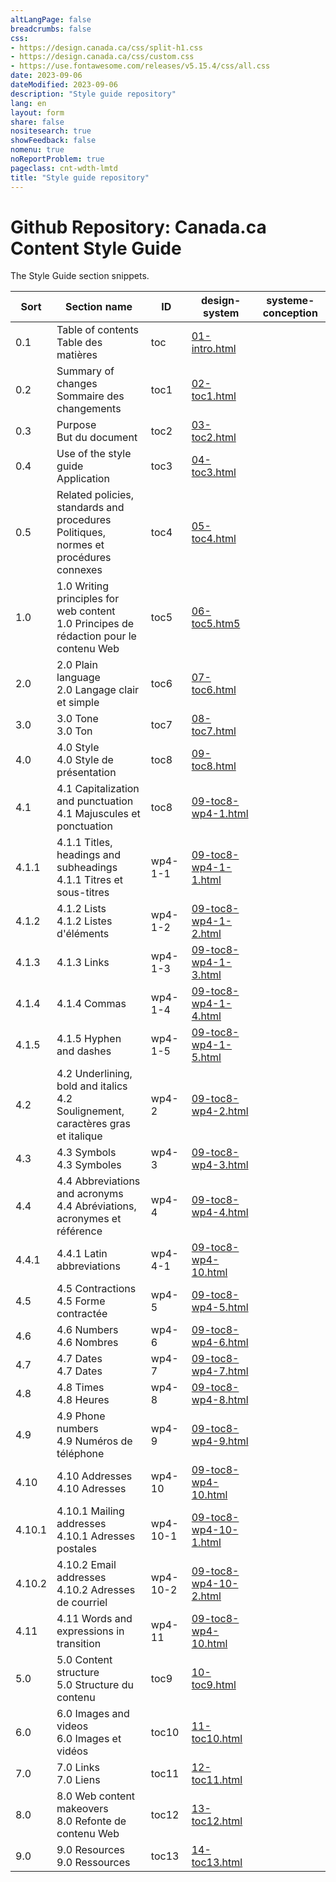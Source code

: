 ```yaml
---
altLangPage: false
breadcrumbs: false
css:
- https://design.canada.ca/css/split-h1.css
- https://design.canada.ca/css/custom.css
- https://use.fontawesome.com/releases/v5.15.4/css/all.css
date: 2023-09-06
dateModified: 2023-09-06
description: "Style guide repository"
lang: en
layout: form
share: false
nositesearch: true
showFeedback: false
nomenu: true
noReportProblem: true
pageclass: cnt-wdth-lmtd
title: "Style guide repository"
---
```

<h1 property="name" id="wb-cont" dir="ltr"><span class="stacked"><span>Github Repository</span>: <span>Canada.ca Content Style Guide</span></span></h1>
<p>The Style Guide section snippets.</p>
<div class="panel panel-default mrgn-tp-lg">
  <div class="mrgn-tp-md">
    <table class="wb-tables table table-striped table-condensed small brdr-tp" aria-live="polite" id="style-guide" data-page-length="100" data-wb-tables='{  
	    "bDeferRender": true,														 
            "order": [0, "asc"],
            "paging": true,
            "info": true,
            "columns": [
            { "data": "SORT", "className": "",  "visible": false },
            { "data": "SECTIONNAME", "className": "" },
	        { "data": "ID", "className": "" },
            { "data": "DESIGNSYSTEM", "className": "", "orderable": false },
            { "data": "SYSTEMECONCEPTION", "className": "", "orderable": false }
            ]
            }'>
      <thead>
        <tr>
          <th>Sort</th>
          <th class="col-md-5">Section name</th>
          <th class="col-md-1">ID</th>
          <th class="col-md-3"><span class="fab fa-github"></span> design-system</th>
          <th class="col-md-3"><span class="fab fa-github"></span> systeme-conception</th>
        </tr>
      </thead>
      <tbody>
        <tr>
          <td>0.1</td>
          <td>Table of contents<br>
            Table des matières</td>
          <td>toc</td>
          <td><a href="https://github.com/canada-ca/design-system/blob/CCCSG-158-recode-style-guide/_includes/style-guide/01-intro.html">01-intro.html</a></td>
          <td></td>
        </tr>
        <tr>
          <td>0.2</td>
          <td>Summary of changes<br>
            Sommaire des changements</td>
          <td>toc1</td>
          <td><a href="https://github.com/canada-ca/design-system/blob/CCCSG-158-recode-style-guide/_includes/style-guide/02-toc1.html">02-toc1.html</a></td>
          <td></td>
        </tr>
        <tr>
          <td>0.3</td>
          <td>Purpose<br>
            But du document</td>
          <td>toc2</td>
          <td><a href="https://github.com/canada-ca/design-system/blob/CCCSG-158-recode-style-guide/_includes/style-guide/03-toc2.html">03-toc2.html</a></td>
          <td></td>
        </tr>
        <tr>
          <td>0.4</td>
          <td>Use of the style guide<br>
            Application</td>
          <td>toc3</td>
          <td><a href="https://github.com/canada-ca/design-system/blob/CCCSG-158-recode-style-guide/_includes/style-guide/04-toc3.html">04-toc3.html</a></td>
          <td></td>
        </tr>
        <tr>
          <td>0.5</td>
          <td>Related policies, standards and procedures<br>
            Politiques, normes et procédures connexes</td>
          <td>toc4</td>
          <td><a href="https://github.com/canada-ca/design-system/blob/CCCSG-158-recode-style-guide/_includes/style-guide/06-toc5.html">05-toc4.html</a></td>
          <td></td>
        </tr>
        <tr>
          <td>1.0</td>
          <td>1.0 Writing principles for web content<br>
            1.0 Principes de rédaction pour le contenu Web</td>
          <td>toc5</td>
          <td><a href="https://github.com/canada-ca/design-system/blob/CCCSG-158-recode-style-guide/_includes/style-guide/06-toc5.html">06-toc5.htm5</a></td>
          <td></td>
        </tr>
        <tr>
          <td>2.0</td>
          <td>2.0 Plain language<br>
            2.0 Langage clair et simple</td>
          <td>toc6</td>
          <td><a href="https://github.com/canada-ca/design-system/blob/CCCSG-158-recode-style-guide/_includes/style-guide/07-toc6.html">07-toc6.html</a></td>
          <td></td>
        </tr>
        <tr>
          <td>3.0</td>
          <td>3.0 Tone<br>
            3.0 Ton</td>
          <td>toc7</td>
          <td><a href="https://github.com/canada-ca/design-system/blob/CCCSG-158-recode-style-guide/_includes/style-guide/08-toc7.html">08-toc7.html</a></td>
          <td></td>
        </tr>
        <tr>
          <td>4.0</td>
          <td>4.0 Style<br>
            4.0 Style de présentation</td>
          <td>toc8</td>
          <td><a href="https://github.com/canada-ca/design-system/blob/CCCSG-158-recode-style-guide/_includes/style-guide/09-toc8.html">09-toc8.html</a></td>
          <td></td>
        </tr>
        <tr>
          <td>4.1</td>
          <td>4.1 Capitalization and punctuation<br>
            4.1 Majuscules et ponctuation</td>
          <td>toc8</td>
          <td><a href="https://github.com/canada-ca/design-system/blob/CCCSG-158-recode-style-guide/_includes/style-guide/09-toc8-wp4-1.html">09-toc8-wp4-1.html</a></td>
          <td></td>
        </tr>
        <tr>
          <td>4.1.1</td>
          <td>4.1.1 Titles, headings and subheadings<br>
            4.1.1 Titres et sous-titres</td>
          <td>wp4-1-1</td>
          <td><a href="https://github.com/canada-ca/design-system/blob/CCCSG-158-recode-style-guide/_includes/style-guide/09-toc8-wp4-1-1.html">09-toc8-wp4-1-1.html</a></td>
          <td></td>
        </tr>
        <tr>
          <td>4.1.2</td>
          <td>4.1.2 Lists<br>
            4.1.2 Listes d'éléments</td>
          <td>wp4-1-2</td>
          <td><a href="https://github.com/canada-ca/design-system/blob/CCCSG-158-recode-style-guide/_includes/style-guide/09-toc8-wp4-1-2.html">09-toc8-wp4-1-2.html</a></td>
          <td></td>
        </tr>
        <tr>
          <td>4.1.3</td>
          <td>4.1.3 Links<br></td>
          <td>wp4-1-3</td>
          <td><a href="https://github.com/canada-ca/design-system/blob/CCCSG-158-recode-style-guide/_includes/style-guide/09-toc8-wp4-1-3.html">09-toc8-wp4-1-3.html</a></td>
          <td></td>
        </tr>
        <tr>
          <td>4.1.4</td>
          <td>4.1.4 Commas<br></td>
          <td>wp4-1-4</td>
          <td><a href="https://github.com/canada-ca/design-system/blob/CCCSG-158-recode-style-guide/_includes/style-guide/09-toc8-wp4-1-4.html">09-toc8-wp4-1-4.html</a></td>
          <td></td>
        </tr>
        <tr>
          <td>4.1.5</td>
          <td>4.1.5 Hyphen and dashes<br></td>
          <td>wp4-1-5</td>
          <td><a href="https://github.com/canada-ca/design-system/blob/CCCSG-158-recode-style-guide/_includes/style-guide/09-toc8-wp4-1-5.html">09-toc8-wp4-1-5.html</a></td>
          <td></td>
        </tr>
        <tr>
          <td>4.2</td>
          <td>4.2 Underlining, bold and italics<br>
            4.2 Soulignement, caractères gras et italique</td>
          <td>wp4-2</td>
          <td><a href="https://github.com/canada-ca/design-system/blob/CCCSG-158-recode-style-guide/_includes/style-guide/09-toc8-wp4-2.html">09-toc8-wp4-2.html</a></td>
          <td></td>
        </tr>
        <tr>
          <td>4.3</td>
          <td>4.3 Symbols<br>
            4.3 Symboles</td>
          <td>wp4-3</td>
          <td><a href="https://github.com/canada-ca/design-system/blob/CCCSG-158-recode-style-guide/_includes/style-guide/09-toc8-wp4-3.html">09-toc8-wp4-3.html</a></td>
          <td></td>
        </tr>
        <tr>
          <td>4.4</td>
          <td>4.4 Abbreviations and acronyms<br>
            4.4 Abréviations, acronymes et référence</td>
          <td>wp4-4</td>
          <td><a href="https://github.com/canada-ca/design-system/blob/CCCSG-158-recode-style-guide/_includes/style-guide/09-toc8-wp4-4.html">09-toc8-wp4-4.html</a></td>
          <td></td>
        </tr>
        <tr>
          <td>4.4.1</td>
          <td>4.4.1 Latin abbreviations<br></td>
          <td>wp4-4-1</td>
          <td><a href="https://github.com/canada-ca/design-system/blob/CCCSG-158-recode-style-guide/_includes/style-guide/09-toc8-wp4-10.html">09-toc8-wp4-10.html</a></td>
          <td></td>
        </tr>
        <tr>
          <td>4.5</td>
          <td>4.5 Contractions<br>
            4.5 Forme contractée</td>
          <td>wp4-5</td>
          <td><a href="https://github.com/canada-ca/design-system/blob/CCCSG-158-recode-style-guide/_includes/style-guide/09-toc8-wp4-5.html">09-toc8-wp4-5.html</a></td>
          <td></td>
        </tr>
        <tr>
          <td>4.6</td>
          <td>4.6 Numbers<br>
            4.6 Nombres</td>
          <td>wp4-6</td>
          <td><a href="https://github.com/canada-ca/design-system/blob/CCCSG-158-recode-style-guide/_includes/style-guide/09-toc8-wp4-6.html">09-toc8-wp4-6.html</a></td>
          <td></td>
        </tr>
        <tr>
          <td>4.7</td>
          <td>4.7 Dates<br>
            4.7 Dates</td>
          <td>wp4-7</td>
          <td><a href="https://github.com/canada-ca/design-system/blob/CCCSG-158-recode-style-guide/_includes/style-guide/09-toc8-wp4-7.html">09-toc8-wp4-7.html</a></td>
          <td></td>
        </tr>
        <tr>
          <td>4.8</td>
          <td>4.8 Times<br>
            4.8 Heures</td>
          <td>wp4-8</td>
          <td><a href="https://github.com/canada-ca/design-system/blob/CCCSG-158-recode-style-guide/_includes/style-guide/09-toc8-wp4-8.html">09-toc8-wp4-8.html</a></td>
          <td></td>
        </tr>
        <tr>
          <td>4.9</td>
          <td>4.9 Phone numbers<br>
            4.9 Numéros de téléphone</td>
          <td>wp4-9</td>
          <td><a href="https://github.com/canada-ca/design-system/blob/CCCSG-158-recode-style-guide/_includes/style-guide/09-toc8-wp4-9.html">09-toc8-wp4-9.html</a></td>
          <td></td>
        </tr>
        <tr>
          <td>4.10</td>
          <td>4.10 Addresses<br>
            4.10 Adresses</td>
          <td>wp4-10</td>
          <td><a href="https://github.com/canada-ca/design-system/blob/CCCSG-158-recode-style-guide/_includes/style-guide/09-toc8-wp4-10.html">09-toc8-wp4-10.html</a></td>
          <td></td>
        </tr>
        <tr>
          <td>4.10.1</td>
          <td>4.10.1 Mailing addresses<br>
            4.10.1 Adresses postales</td>
          <td>wp4-10-1</td>
          <td><a href="https://github.com/canada-ca/design-system/blob/CCCSG-158-recode-style-guide/_includes/style-guide/09-toc8-wp4-10-1.html">09-toc8-wp4-10-1.html</a></td>
          <td></td>
        </tr>
        <tr>
          <td>4.10.2</td>
          <td>4.10.2 Email addresses<br>
            4.10.2 Adresses de courriel</td>
          <td>wp4-10-2</td>
          <td><a href="https://github.com/canada-ca/design-system/blob/CCCSG-158-recode-style-guide/_includes/style-guide/09-toc8-wp4-10-2.html">09-toc8-wp4-10-2.html</a></td>
          <td></td>
        </tr>
        <tr>
          <td>4.11</td>
          <td>4.11 Words and expressions in transition<br></td>
          <td>wp4-11</td>
          <td><a href="https://github.com/canada-ca/design-system/blob/CCCSG-158-recode-style-guide/_includes/style-guide/09-toc8-wp4-11.html">09-toc8-wp4-10.html</a></td>
          <td></td>
        </tr>
        <tr>
          <td>5.0</td>
          <td>5.0 Content structure<br>
            5.0 Structure du contenu</td>
          <td>toc9</td>
          <td><a href="https://github.com/canada-ca/design-system/blob/CCCSG-158-recode-style-guide/_includes/style-guide/10-toc9.html">10-toc9.html</a></td>
          <td></td>
        </tr>
        <tr>
          <td>6.0</td>
          <td>6.0 Images and videos<br>
            6.0 Images et vidéos</td>
          <td>toc10</td>
          <td><a href="https://github.com/canada-ca/design-system/blob/CCCSG-158-recode-style-guide/_includes/style-guide/11-toc10.html">11-toc10.html</a></td>
          <td></td>
        </tr>
        <tr>
          <td>7.0</td>
          <td>7.0 Links<br>
            7.0 Liens</td>
          <td>toc11</td>
          <td><a href="https://github.com/canada-ca/design-system/blob/CCCSG-158-recode-style-guide/_includes/style-guide/12-toc11.html">12-toc11.html</a></td>
          <td></td>
        </tr>
        <tr>
          <td>8.0</td>
          <td>8.0 Web content makeovers<br>
            8.0 Refonte de contenu Web</td>
          <td>toc12</td>
          <td><a href="https://github.com/canada-ca/design-system/blob/CCCSG-158-recode-style-guide/_includes/style-guide/13-toc12.html">13-toc12.html</a></td>
          <td></td>
        </tr>
        <tr>
          <td>9.0</td>
          <td>9.0 Resources<br>
            9.0 Ressources</td>
          <td>toc13</td>
          <td><a href="https://github.com/canada-ca/design-system/blob/CCCSG-158-recode-style-guide/_includes/style-guide/14-toc13.html">14-toc13.html</a></td>
          <td></td>
        </tr>
      </tbody>
    </table>
  </div>
</div>
